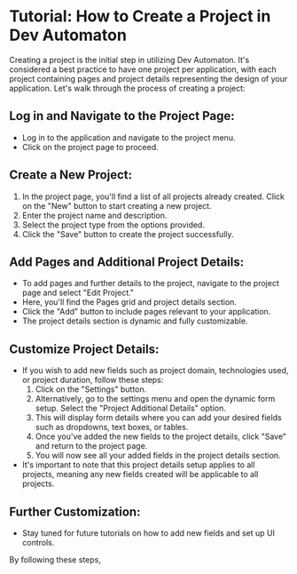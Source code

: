 # Tutorial: How to Create a Project in Dev Automaton

Creating a project is the initial step in utilizing Dev Automaton. It's considered a best practice to have one project per application, with each project containing pages and project details representing the design of your application. Let's walk through the process of creating a project:

## Log in and Navigate to the Project Page:

- Log in to the application and navigate to the project menu.
- Click on the project page to proceed.

## Create a New Project:

1. In the project page, you'll find a list of all projects already created. Click on the "New" button to start creating a new project.
2. Enter the project name and description.
3. Select the project type from the options provided.
4. Click the "Save" button to create the project successfully.

## Add Pages and Additional Project Details:

- To add pages and further details to the project, navigate to the project page and select "Edit Project."
- Here, you'll find the Pages grid and project details section.
- Click the "Add" button to include pages relevant to your application.
- The project details section is dynamic and fully customizable.

## Customize Project Details:

- If you wish to add new fields such as project domain, technologies used, or project duration, follow these steps:
  1. Click on the "Settings" button.
  2. Alternatively, go to the settings menu and open the dynamic form setup. Select the "Project Additional Details" option.
  3. This will display form details where you can add your desired fields such as dropdowns, text boxes, or tables.
  4. Once you've added the new fields to the project details, click "Save" and return to the project page.
  5. You will now see all your added fields in the project details section.
- It's important to note that this project details setup applies to all projects, meaning any new fields created will be applicable to all projects.

## Further Customization:

- Stay tuned for future tutorials on how to add new fields and set up UI controls.

By following these steps,
